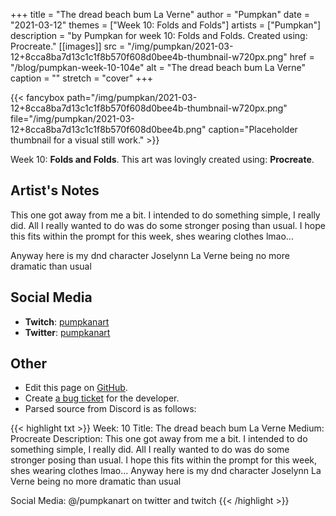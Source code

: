 +++
title =       "The dread beach bum La Verne"
author =      "Pumpkan"
date =        "2021-03-12"
themes =      ["Week 10: Folds and Folds"]
artists =     ["Pumpkan"]
description = "by Pumpkan for week 10: Folds and Folds. Created using: Procreate."
[[images]]
      src = "/img/pumpkan/2021-03-12+8cca8ba7d13c1c1f8b570f608d0bee4b-thumbnail-w720px.png"
      href = "/blog/pumpkan-week-10-104e"
      alt = "The dread beach bum La Verne"
      caption = ""
      stretch = "cover"
+++

{{< fancybox path="/img/pumpkan/2021-03-12+8cca8ba7d13c1c1f8b570f608d0bee4b-thumbnail-w720px.png" file="/img/pumpkan/2021-03-12+8cca8ba7d13c1c1f8b570f608d0bee4b.png" caption="Placeholder thumbnail for a visual still work." >}}


Week 10: **Folds and Folds**. This art was lovingly created using: **Procreate**.

## Artist's Notes

This one got away from me a bit. I intended to do something simple, I really did. All I really wanted to do was do some stronger posing than usual. I hope this fits within the prompt for this week, shes wearing clothes lmao...

Anyway here is my dnd character Joselynn La Verne being no more dramatic than usual

## Social Media

- **Twitch**: <a href='https://twitch.tv/pumpkanart' target='_blank'>pumpkanart</a>
- **Twitter**: <a href='https://twitter.com/pumpkanart' target='_blank'>pumpkanart</a>

## Other

- Edit this page on [GitHub](https://github.com/teaminkling/web-refresh/edit/main/content/blog/pumpkan-week-10-104e.md).
- Create [a bug ticket](https://github.com/teaminkling/web-refresh/issues/new?assignees=&labels=bug&template=problem-report.md&title=) for the developer.
- Parsed source from Discord is as follows:

{{< highlight txt >}}
Week: 10
Title:  The dread beach bum La Verne 
Medium: Procreate
Description: This one got away from me a bit. I intended to do something simple, I really did. All I really wanted to do was do some stronger posing than usual. I hope this fits within the prompt for this week, shes wearing clothes lmao...
Anyway here is my dnd character Joselynn La Verne being no more dramatic than usual 

Social Media: @/pumpkanart on twitter and twitch
{{< /highlight >}}